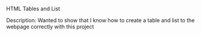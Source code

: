 HTML Tables and List

Description:
Wanted to show that I know how to create a table and list to the webpage correctly with this project
